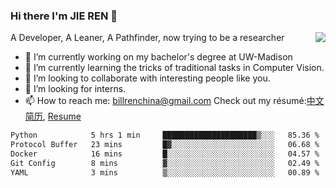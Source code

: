 ### Hi there I'm JIE REN 👋

<img align="right" src="https://github-readme-stats.vercel.app/api?username=BillRencn&show_icons=true&icon_color=0366d6&bg_color=ffffff&hide_title=true" />
A Developer, A Leaner, A Pathfinder, now trying to be a researcher

- 🔭 I’m currently working on my bachelor's degree at UW-Madison
- 🌱 I’m currently learning the tricks of traditional tasks in Computer Vision.
- 👯 I’m looking to collaborate with interesting people like you. 
- 🤔 I’m looking for interns.
- 📫 How to reach me: billrenchina@gmail.com
Check out my résumé:[中文简历](), [Resume]()

<!--START_SECTION:waka-->

```txt
Python            5 hrs 1 min     █████████████████████▒░░░   85.36 %
Protocol Buffer   23 mins         █▓░░░░░░░░░░░░░░░░░░░░░░░   06.68 %
Docker            16 mins         █░░░░░░░░░░░░░░░░░░░░░░░░   04.57 %
Git Config        8 mins          ▓░░░░░░░░░░░░░░░░░░░░░░░░   02.49 %
YAML              3 mins          ▒░░░░░░░░░░░░░░░░░░░░░░░░   00.89 %
```

<!--END_SECTION:waka-->

